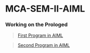 # MCA-SEM-II-AIML
### Working on the Prologed

> <a href="">First Program in AIML</a>

> <a href="">Second Program in AIML</a>

